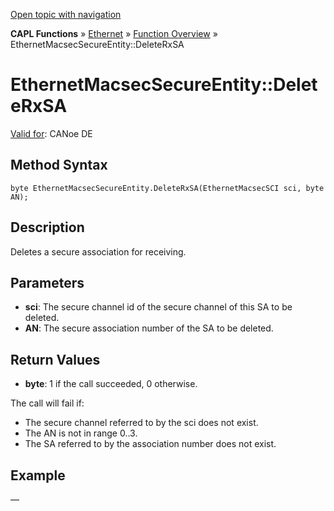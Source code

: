[Open topic with navigation](../../../../../CANoeDEFamily.htm#Topics/CAPLFunctions/IP/Methods/CAPLfunctionDeleteRxSA.md)

**CAPL Functions** » [Ethernet](../CAPLEthernetStartPage.md) » [Function Overview](../CAPLfunctionsIPOverview.md) » EthernetMacsecSecureEntity::DeleteRxSA

# EthernetMacsecSecureEntity::DeleteRxSA

[Valid for](../../../Shared/FeatureAvailability.md):  CANoe DE

## Method Syntax

`byte EthernetMacsecSecureEntity.DeleteRxSA(EthernetMacsecSCI sci, byte AN);`

## Description

Deletes a secure association for receiving.

## Parameters

- **sci**: The secure channel id of the secure channel of this SA to be deleted.
- **AN**: The secure association number of the SA to be deleted.

## Return Values

- **byte**: 1 if the call succeeded, 0 otherwise.

The call will fail if:

- The secure channel referred to by the sci does not exist.
- The AN is not in range 0..3.
- The SA referred to by the association number does not exist.

## Example

—
